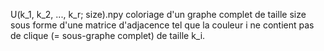 U(k_1, k_2, ..., k_r; size).npy coloriage d'un graphe complet de taille size sous
forme d'une matrice d'adjacence tel que la couleur i ne contient pas de clique
(= sous-graphe complet) de taille k_i.
